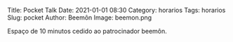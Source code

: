 Title: Pocket Talk
Date: 2021-01-01 08:30
Category: horarios
Tags: horarios
Slug: pocket
Author: Beemôn
Image: beemon.png

Espaço de 10 minutos cedido ao patrocinador beemôn.